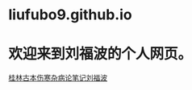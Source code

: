 # liufubo9.github.io
# 欢迎来到刘福波的个人网页。

[桂林古本伤寒杂病论笔记刘福波](https://github.com/liufubo9/Traditional-Chinese-medicine)

